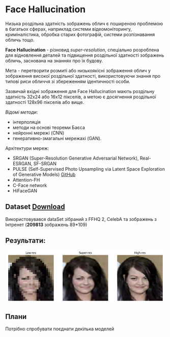 # Face Hallucination

Низька роздільна здатність зображень облич є поширеною проблемою в багатьох сферах, наприклад системи відеомоніторингу, криміналістика, обробка старих фотографій, системи розпізнавання обличь тощо.

**Face Hallucination** - різновид *super-resolution*, спеціально розроблена для відновлення деталей та підвищення роздільної здатності зображень обличь, заснована на знаннях про їх будову.

Мета - перетворити розмиті або низькоякісні зображення облич у зображення високої роздільної здатності, використовуючи знання про типові риси обличчя зі збереженням ідентичності особи.

Зазвичай вхідні зображення для Face Hallucination мають роздільну здатність 32x24 або 16x12 пікселів, а метою є досягнення роздільної здатності 128x96 пікселів або вище.

*Відомі методи*:
- інтерполяція
- методи на основі теореми Баєса
- нейронні мережі (CNN)
- генеративно-змагальні мережахі (GAN).

Архітектури мереж:
- SRGAN (Super-Resolution Generative Adversarial Network), Real-ESRGAN, SF-SRGAN
- PULSE (Self-Supervised Photo Upsampling via Latent Space Exploration of Generative Models) [GitHub](https://github.com/alex-damian/pulse)
- Attention-FH
- C-Face network
- HiFaceGAN

## Dataset [Download](https://drive.google.com/file/d/1Qv2c8UN87Wq2qGlyQnPEMh9kj6n87oL8/view?usp=sharing)
Використовувався dataSet зібраний з FFHQ 2, CelebA та зображень з Інтренет (**209813** зображень 89*109)


## Результати:
![CNET](images/CNET.png)

## Плани
Потрібно спробувати поєднати декілька моделей
